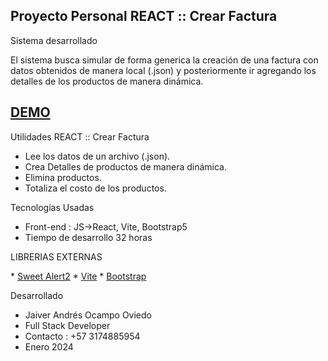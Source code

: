 ## Proyecto Personal REACT :: Crear Factura 


Sistema desarrollado  

El sistema busca simular de forma generica la creación de una factura con datos obtenidos de manera local (.json) y posteriormente ir agregando los detalles de los productos de manera dinámica.

## <a href="https://www.youtube.com/watch?v=DZrnReaQ6oI" target="_blank">DEMO</a>


Utilidades REACT :: Crear Factura

* Lee los datos de un archivo (.json).
* Crea Detalles de productos de manera dinámica.
* Elimina productos.
* Totaliza el costo de los productos.

Tecnologías Usadas
* Front-end  : JS->React, Vite, Bootstrap5
* Tiempo de desarrollo 32 horas


LIBRERIAS EXTERNAS
<p align="left">
* <a href="https://sweetalert2.github.io/">Sweet Alert2</a>
* <a href="https://vitejs.dev/guide/">Vite</a>
* <a href="https://getbootstrap.com/docs/5.3/getting-started/download/">Bootstrap</a>
</p>


Desarrollado
* Jaiver Andrés Ocampo Oviedo
* Full Stack Developer
* Contacto : +57 3174885954
* Enero 2024 